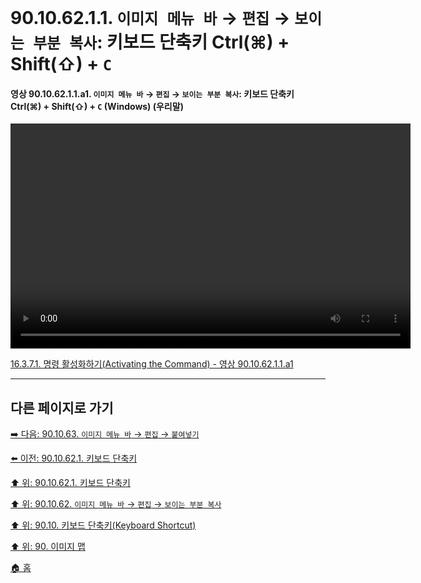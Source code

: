 # 90.10.62.1.1. `이미지 메뉴 바` → `편집` → `보이는 부분 복사`: 키보드 단축키 Ctrl(⌘) + Shift(⇧) + `C`

<a id="90-10-62-01-01-a1"></a>

#### 영상 90.10.62.1.1.a1. `이미지 메뉴 바` → `편집` → `보이는 부분 복사`: 키보드 단축키 Ctrl(⌘) + Shift(⇧) + `C` (Windows) (우리말)
<video controls="controls" width="640" height="360" src="https://github.com/user-attachments/assets/9e238c06-15f5-46ae-8e40-b3d9bf2c6baa"></video>

[16.3.7.1. 명령 활성화하기(Activating the Command) - 영상 90.10.62.1.1.a1](./16-03-07-01-activating_the_command.md#90-10-62-01-01-a1)

***

## 다른 페이지로 가기

[➡️ 다음: 90.10.63. `이미지 메뉴 바` → `편집` → `붙여넣기`](./90-10-63-00-menu_edit_paste.md)

[⬅️ 이전: 90.10.62.1. 키보드 단축키](./90-10-62-01-00-keyboard_shortcut.md)

[⬆️ 위: 90.10.62.1. 키보드 단축키](./90-10-62-01-00-keyboard_shortcut.md)

[⬆️ 위: 90.10.62. `이미지 메뉴 바` → `편집` → `보이는 부분 복사`](./90-10-62-00-menu_edit_copy_visible.md)

[⬆️ 위: 90.10. 키보드 단축키(Keyboard Shortcut)](./90-10-00-keyboard_shortcut.md)

[⬆️ 위: 90. 이미지 맵](./90-00-image-map.md)

[🏠 홈](./00-home.md)